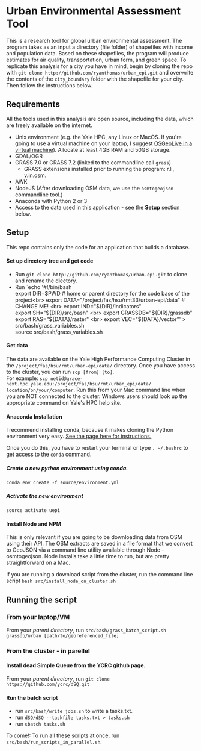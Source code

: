 Urban Environmental Assessment Tool
==================================

This is a research tool for global urban environmental assessment. The program takes as an input a directory (file folder) of shapefiles with income and population data. Based on these shapefiles, the program will produce estimates for air quality, transportation, urban form, and green space. To replicate this analysis for a city you have in mind, begin by cloning the repo with `git clone http://github.com/ryanthomas/urban_epi.git` and overwrite the contents of the `city_boundary` folder with the shapefile for your city. Then follow the instructions below.

## Requirements
All the tools used in this analysis are open source, including the data, which are freely available on the internet.
- Unix environment (e.g. the Yale HPC, any Linux or MacOS. If you're going to use a virtual machine on your laptop, I suggest [OSGeoLive in a virtual machine](https://live.osgeo.org/en/quickstart/virtualization_quickstart.html)). Allocate at least 4GB RAM and 50GB storage.
- GDAL/OGR
- GRASS 7.0 or GRASS 7.2 (linked to the commandline call `grass`)
  - GRASS extensions installed prior to running the program: r.li, v.in.osm.
- AWK
- NodeJS (After downloading OSM data, we use the `osmtogeojson` commandline tool.)
- Anaconda with Python 2 or 3
- Access to the data used in this application - see the <b>Setup</b> section below.

## Setup
This repo contains only the code for an application that builds a database.
#### Set up directory tree and get code
- Run `git clone http://github.com/ryanthomas/urban-epi.git` to clone and rename the diectory.
- Run `echo '#!/bin/bash <br>
export DIR=$PWD # home or parent directory for the code base of the project<br>
export DATA="/project/fas/hsu/rmt33/urban-epi/data" # CHANGE ME! <br>
export IND="${DIR}/indicators"<br>
export SH="${DIR}/src/bash" <br>
export GRASSDB="${DIR}/grassdb" <br>
export RAS="${DATA}/raster"    <br>
export VEC="${DATA}/vector"' > src/bash/grass_variables.sh<br>
source src/bash/grass_variables.sh


#### Get data
The data are available on the Yale High Performance Computing Cluster in the `/project/fas/hsu/rmt/urban-epi/data/` directory. Once you have access to the cluster, you can run `scp [from] [to]`. <br>
For example: `scp netid@grace-next.hpc.yale.edu:/project/fas/hsu/rmt/urban_epi/data/ location/on/your/computer`.
Run this from your Mac command line when you are NOT connected to the cluster. Windows users should look up the appropriate command on Yale's HPC help site.

#### Anaconda Installation
I recommend installing conda, because it makes cloning the Python environment very easy. [See the page here for instructions.](https://www.continuum.io/downloads)

Once you do this, you have to restart your terminal or type `. ~/.bashrc` to get access to the `conda` command.

##### Create a new python environment using conda.
`conda env create -f source/environment.yml`
##### Activate the new environment
`source activate uepi`

#### Install Node and NPM
This is only relevant if you are going to be downloading data from OSM using their API. The OSM extracts are saved in a file format that we convert to GeoJSON via a command line utility available through Node - osmtogeojson. Node installs take a little time to run, but are pretty straightforward on a Mac. 

If you are running a download script from the cluster, run the command line script `bash src/install_node_on_cluster.sh`

## Running the script
### From your laptop/VM
From your <i>parent directory</i>, run `src/bash/grass_batch_script.sh grassdb/urban [path/to/georeferenced_file]`

### From the cluster - in parellel
#### Install dead Simple Queue from the YCRC github page. 
From your <i>parent directory</i>, run `git clone https://github.com/ycrc/dSQ.git`

#### Run the batch script
- run `src/bash/write_jobs.sh` to write a tasks.txt.
- run `dSQ/dSQ --taskfile tasks.txt > tasks.sh`
- run `sbatch tasks.sh`

To come!: To run all these scripts at once, run `src/bash/run_scripts_in_parallel.sh`.

